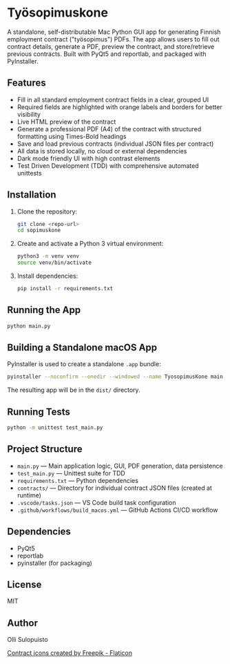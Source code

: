 # Työsopimuskone

A standalone, self-distributable Mac Python GUI app for generating Finnish employment contract ("työsopimus") PDFs. The app allows users to fill out contract details, generate a PDF, preview the contract, and store/retrieve previous contracts. Built with PyQt5 and reportlab, and packaged with PyInstaller.

## Features
- Fill in all standard employment contract fields in a clear, grouped UI
- Required fields are highlighted with orange labels and borders for better visibility
- Live HTML preview of the contract
- Generate a professional PDF (A4) of the contract with structured formatting using Times-Bold headings
- Save and load previous contracts (individual JSON files per contract)
- All data is stored locally, no cloud or external dependencies
- Dark mode friendly UI with high contrast elements
- Test Driven Development (TDD) with comprehensive automated unittests

## Installation
1. Clone the repository:
   ```sh
   git clone <repo-url>
   cd sopimuskone
   ```
2. Create and activate a Python 3 virtual environment:
   ```sh
   python3 -m venv venv
   source venv/bin/activate
   ```
3. Install dependencies:
   ```sh
   pip install -r requirements.txt
   ```

## Running the App
```sh
python main.py
```

## Building a Standalone macOS App
PyInstaller is used to create a standalone `.app` bundle:
```sh
pyinstaller --noconfirm --onedir --windowed --name TyosopimusKone main.py
```
The resulting app will be in the `dist/` directory.

## Running Tests
```sh
python -m unittest test_main.py
```

## Project Structure

- `main.py` — Main application logic, GUI, PDF generation, data persistence
- `test_main.py` — Unittest suite for TDD
- `requirements.txt` — Python dependencies
- `contracts/` — Directory for individual contract JSON files (created at runtime)
- `.vscode/tasks.json` — VS Code build task configuration
- `.github/workflows/build_macos.yml` — GitHub Actions CI/CD workflow

## Dependencies
- PyQt5
- reportlab
- pyinstaller (for packaging)

## License
MIT

## Author
Olli Sulopuisto

[Contract icons created by Freepik - Flaticon](https://www.flaticon.com/free-icons/contract)